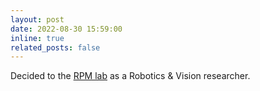 ```yaml
---
layout: post
date: 2022-08-30 15:59:00
inline: true
related_posts: false
---
```


Decided to the [RPM lab](https://rpm-lab.github.io/allnews.html) as a Robotics & Vision researcher.

